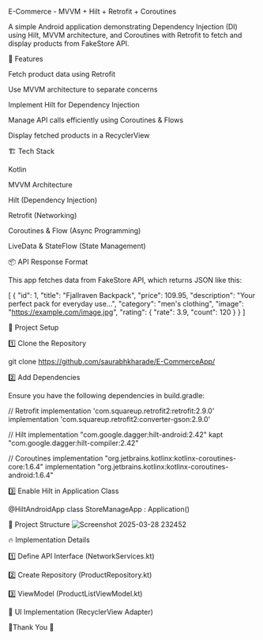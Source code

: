 E-Commerce - MVVM + Hilt + Retrofit + Coroutines

A simple Android application demonstrating Dependency Injection (DI) using Hilt, MVVM architecture, and Coroutines with Retrofit to fetch and display products from FakeStore API.

🚀 Features

Fetch product data using Retrofit

Use MVVM architecture to separate concerns

Implement Hilt for Dependency Injection

Manage API calls efficiently using Coroutines & Flows

Display fetched products in a RecyclerView

🏗️ Tech Stack

Kotlin

MVVM Architecture

Hilt (Dependency Injection)

Retrofit (Networking)

Coroutines & Flow (Async Programming)

LiveData & StateFlow (State Management)

📦 API Response Format

This app fetches data from FakeStore API, which returns JSON like this:

[
  {
    "id": 1,
    "title": "Fjallraven Backpack",
    "price": 109.95,
    "description": "Your perfect pack for everyday use...",
    "category": "men's clothing",
    "image": "https://example.com/image.jpg",
    "rating": { "rate": 3.9, "count": 120 }
  }
]

📌 Project Setup

1️⃣ Clone the Repository

git clone https://github.com/saurabhkharade/E-CommerceApp/


2️⃣ Add Dependencies

Ensure you have the following dependencies in build.gradle:

// Retrofit
implementation 'com.squareup.retrofit2:retrofit:2.9.0'
implementation 'com.squareup.retrofit2:converter-gson:2.9.0'

// Hilt
implementation "com.google.dagger:hilt-android:2.42"
kapt "com.google.dagger:hilt-compiler:2.42"

// Coroutines
implementation "org.jetbrains.kotlinx:kotlinx-coroutines-core:1.6.4"
implementation "org.jetbrains.kotlinx:kotlinx-coroutines-android:1.6.4"

3️⃣ Enable Hilt in Application Class

@HiltAndroidApp
class StoreManageApp : Application()

📂 Project Structure
![Screenshot 2025-03-28 232452](https://github.com/user-attachments/assets/7d6e7a19-0716-485f-ae27-53139a0d767c)



🔥 Implementation Details

1️⃣ Define API Interface (NetworkServices.kt)

2️⃣ Create Repository (ProductRepository.kt)

3️⃣ ViewModel (ProductListViewModel.kt)

📱 UI Implementation (RecyclerView Adapter)

🎯Thank You 🚀
